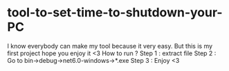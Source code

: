 # tool-to-set-time-to-shutdown-your-PC
I know everybody can make my tool because it very easy. But this is my first project hope you enjoy it <3
How to run ?
Step 1 : extract file
Step 2 : Go to bin->debug->net6.0-windows->*.exe
Step 3 : Enjoy <3
